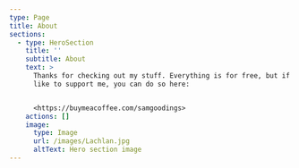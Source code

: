 ```yaml
---
type: Page
title: About
sections:
  - type: HeroSection
    title: ''
    subtitle: About
    text: >
      Thanks for checking out my stuff. Everything is for free, but if you'd
      like to support me, you can do so here:


      <https://buymeacoffee.com/samgoodings>
    actions: []
    image:
      type: Image
      url: /images/Lachlan.jpg
      altText: Hero section image
---
```

